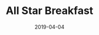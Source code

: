---
title: All Star Breakfast
location: Los Angeles, CA
image: /uploads/basketball/allstarbreakfastEvent.png
permalink: /basketball/events/all-star
start_date: February 18, 2018
date: '2019-04-04'
end_date: 
layout: page
alt_url: 'https://www.allstarbreakfast.net'
short_description: 'The All-Star Breakfast celebrates character, leadership and faith in the home, the community and on the floor. This event is done in partnership with the NBA Retired Players Association and features the  presentation of the Jerry Colangelo and Bobby Jones Awards. '
sport: basketball
---